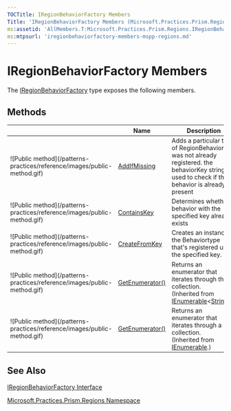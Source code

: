 ```yaml
---
TOCTitle: IRegionBehaviorFactory Members
Title: 'IRegionBehaviorFactory Members (Microsoft.Practices.Prism.Regions)'
ms:assetid: 'AllMembers.T:Microsoft.Practices.Prism.Regions.IRegionBehaviorFactory'
ms:mtpsurl: 'iregionbehaviorfactory-members-mspp-regions.md'
---
```



# IRegionBehaviorFactory Members

The [IRegionBehaviorFactory](https://msdn.microsoft.com/library/microsoft.practices.prism.regions.iregionbehaviorfactory) type exposes the following members.

## Methods


<table>

<thead>
<tr class="header">
<th> </th>
<th>Name</th>
<th>Description</th>
</tr>
</thead>
<tbody>
<tr class="odd">
<td>![Public method](/patterns-practices/reference/images/public-method.gif)</td>
<td><a href="https://msdn.microsoft.com/library/microsoft.practices.prism.regions.iregionbehaviorfactory.addifmissing">AddIfMissing</a></td>
<td><div class="summary">
Adds a particular type of RegionBehavior if it was not already registered. the behaviorKey string is used to check if the behavior is already present
</div></td>
</tr>
<tr class="even">
<td>![Public method](/patterns-practices/reference/images/public-method.gif)</td>
<td><a href="https://msdn.microsoft.com/library/microsoft.practices.prism.regions.iregionbehaviorfactory.containskey">ContainsKey</a></td>
<td><div class="summary">
Determines whether a behavior with the specified key already exists
</div></td>
</tr>
<tr class="odd">
<td>![Public method](/patterns-practices/reference/images/public-method.gif)</td>
<td><a href="https://msdn.microsoft.com/library/microsoft.practices.prism.regions.iregionbehaviorfactory.createfromkey">CreateFromKey</a></td>
<td><div class="summary">
Creates an instance of the Behaviortype that's registered using the specified key.
</div></td>
</tr>
<tr class="even">
<td>![Public method](/patterns-practices/reference/images/public-method.gif)</td>
<td><a href="http://msdn.microsoft.com/en-us/library/s793z9y2">GetEnumerator()</a></td>
<td><div class="summary">
Returns an enumerator that iterates through the collection.
</div>
(Inherited from <a href="http://msdn.microsoft.com/en-us/library/9eekhta0">IEnumerable</a>&lt;<a href="http://msdn.microsoft.com/en-us/library/s1wwdcbf">String</a>&gt;.)</td>
</tr>
<tr class="odd">
<td>![Public method](/patterns-practices/reference/images/public-method.gif)</td>
<td><a href="http://msdn.microsoft.com/en-us/library/5zae5365">GetEnumerator()</a></td>
<td><div class="summary">
Returns an enumerator that iterates through a collection.
</div>
(Inherited from <a href="http://msdn.microsoft.com/en-us/library/h1x9x1b1">IEnumerable</a>.)</td>
</tr>
</tbody>
</table>

## See Also

[IRegionBehaviorFactory Interface](https://msdn.microsoft.com/library/microsoft.practices.prism.regions.iregionbehaviorfactory)

[Microsoft.Practices.Prism.Regions Namespace](https://msdn.microsoft.com/library/microsoft.practices.prism.regions)